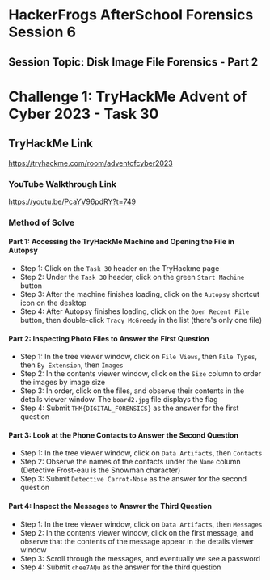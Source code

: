 # HackerFrogs AfterSchool Forensics Session 6
## Session Topic: Disk Image File Forensics - Part 2
# Challenge 1: TryHackMe Advent of Cyber 2023 - Task 30
## TryHackMe Link
https://tryhackme.com/room/adventofcyber2023
### YouTube Walkthrough Link
https://youtu.be/PcaYV96pdRY?t=749
### Method of Solve
#### Part 1: Accessing the TryHackMe Machine and Opening the File in Autopsy
* Step 1: Click on the `Task 30` header on the TryHackme page
* Step 2: Under the `Task 30` header, click on the green `Start Machine` button
* Step 3: After the machine finishes loading, click on the `Autopsy` shortcut icon on the desktop
* Step 4: After Autopsy finishes loading, click on the `Open Recent File` button, then double-click `Tracy McGreedy` in the list (there's only one file)
#### Part 2: Inspecting Photo Files to Answer the First Question
* Step 1: In the tree viewer window, click on `File Views`, then `File Types`, then `By Extension`, then `Images`
* Step 2: In the contents viewer window, click on the `Size` column to order the images by image size
* Step 3: In order, click on the files, and observe their contents in the details viewer window. The `board2.jpg` file displays the flag
* Step 4: Submit `THM{DIGITAL_FORENSICS}` as the answer for the first question
#### Part 3: Look at the Phone Contacts to Answer the Second Question
* Step 1: In the tree viewer window, click on `Data Artifacts`, then `Contacts`
* Step 2: Observe the names of the contacts under the `Name` column (Detective Frost-eau is the Snowman character)
* Step 3: Submit `Detective Carrot-Nose` as the answer for the second question
#### Part 4: Inspect the Messages to Answer the Third Question
* Step 1: In the tree viewer window, click on `Data Artifacts`, then `Messages`
* Step 2: In the contents viewer window, click on the first message, and observe that the contents of the message appear in the details viewer window
* Step 3: Scroll through the messages, and eventually we see a password
* Step 4: Submit `chee7AQu` as the answer for the third question
